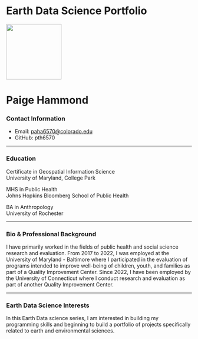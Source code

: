 # Earth Data Science Portfolio 
<img src="https://github.com/pth6570/pth6570.github.io/assets/143455160/807e2c74-b421-4ecb-b8c6-33603d1b6e72" width="150" id="my_pic" />

# Paige Hammond


### Contact Information
* Email: paha6570@colorado.edu  
* GitHub: pth6570  
  
---
### Education
Certificate in Geospatial Information Science  
University of Maryland, College Park

MHS in Public Health  
Johns Hopkins Bloomberg School of Public Health  

BA in Anthropology  
University of Rochester

---
### Bio & Professional Background
I have primarily worked in the fields of public health and social science research and evaluation. From 2017 to 2022, I was employed at the University of Maryland - Baltimore where I participated in the evaluation of programs intended to improve well-being of children, youth, and families as part of a Quality Improvement Center. Since 2022, I have been employed by the University of Connecticut where I conduct research and evaluation as part of another Quality Improvement Center.

---
### Earth Data Science Interests
In this Earth Data science series, I am interested in building my programming skills and beginning to build a portfolio of projects specifically related to earth and environmental sciences.


